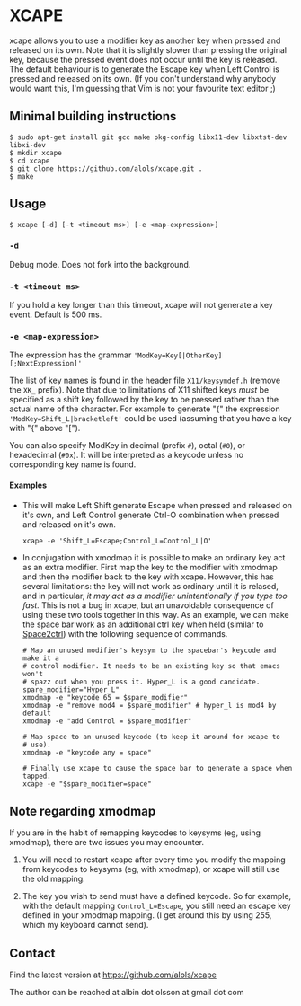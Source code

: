 XCAPE
=====

xcape allows you to use a modifier key as another key when pressed and
released on its own. Note that it is slightly slower than pressing the
original key, because the pressed event does not occur until the key is
released. The default behaviour is to generate the Escape key when Left
Control is pressed and released on its own. (If you don't understand why
anybody would want this, I'm guessing that Vim is not your favourite text
editor ;)

Minimal building instructions
-----------------------------

    $ sudo apt-get install git gcc make pkg-config libx11-dev libxtst-dev libxi-dev
    $ mkdir xcape
    $ cd xcape
    $ git clone https://github.com/alols/xcape.git .
    $ make

Usage
-----
    $ xcape [-d] [-t <timeout ms>] [-e <map-expression>]

### `-d`

Debug mode. Does not fork into the background.

### `-t <timeout ms>`

If you hold a key longer than this timeout, xcape will not generate a key
event. Default is 500 ms.

### `-e <map-expression>`

The expression has the grammar `'ModKey=Key[|OtherKey][;NextExpression]'`

The list of key names is found in the header file `X11/keysymdef.h` (remove
the `XK_` prefix). Note that due to limitations of X11 shifted keys *must*
be specified as a shift key followed by the key to be pressed rather than
the actual name of the character. For example to generate "{" the
expression `'ModKey=Shift_L|bracketleft'` could be used (assuming that you
have a key with "{" above "[").

You can also specify ModKey in decimal (prefix `#`), octal (`#0`), or
hexadecimal (`#0x`). It will be interpreted as a keycode unless no corresponding
key name is found.

#### Examples

+   This will make Left Shift generate Escape when pressed and released on
    it's own, and Left Control generate Ctrl-O combination when pressed and
    released on it's own.

        xcape -e 'Shift_L=Escape;Control_L=Control_L|O'

+   In conjugation with xmodmap it is possible to make an ordinary key act
    as an extra modifier. First map the key to the modifier with xmodmap
    and then the modifier back to the key with xcape. However, this has
    several limitations: the key will not work as ordinary until it is
    relased, and in particular, *it may act as a modifier unintentionally if
    you type too fast.* This is not a bug in xcape, but an unavoidable
    consequence of using these two tools together in this way.
    As an example, we can make the space bar work as an additional ctrl
    key when held (similar to
    [Space2ctrl](https://github.com/r0adrunner/Space2Ctrl)) with the
    following sequence of commands.

        # Map an unused modifier's keysym to the spacebar's keycode and make it a
        # control modifier. It needs to be an existing key so that emacs won't
        # spazz out when you press it. Hyper_L is a good candidate.
        spare_modifier="Hyper_L"
        xmodmap -e "keycode 65 = $spare_modifier"
        xmodmap -e "remove mod4 = $spare_modifier" # hyper_l is mod4 by default
        xmodmap -e "add Control = $spare_modifier"

        # Map space to an unused keycode (to keep it around for xcape to
        # use).
        xmodmap -e "keycode any = space"

        # Finally use xcape to cause the space bar to generate a space when tapped.
        xcape -e "$spare_modifier=space"


Note regarding xmodmap
----------------------

If you are in the habit of remapping keycodes to keysyms (eg, using xmodmap),
there are two issues you may encounter.

1. You will need to restart xcape after every time you modify the mapping from
   keycodes to keysyms (eg, with xmodmap), or xcape will still use the old
   mapping.

2. The key you wish to send must have a defined keycode. So for example, with
   the default mapping `Control_L=Escape`, you still need an escape key defined
   in your xmodmap mapping. (I get around this by using 255, which my keyboard
   cannot send).

Contact
-------

Find the latest version at
https://github.com/alols/xcape

The author can be reached at
albin dot olsson at gmail dot com
